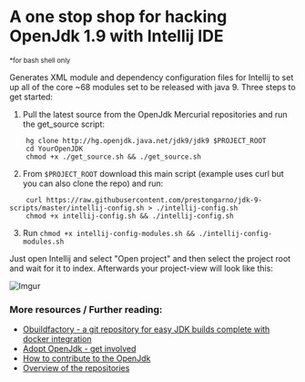 # A one stop shop for hacking OpenJdk 1.9 with Intellij IDE
<sub>*for bash shell only</sub>

Generates XML module and dependency configuration files for Intellij to set up all of the core ~68 modules set to be released with java 9. Three steps to get started:

1. Pull the latest source from the OpenJdk Mercurial repositories and run the get_source script:
```
    hg clone http://hg.openjdk.java.net/jdk9/jdk9 $PROJECT_ROOT
    cd YourOpenJDK
    chmod +x ./get_source.sh && ./get_source.sh
```
2. From `$PROJECT_ROOT` download this main script (example uses curl but you can also clone the repo) and run:
```
    curl https://raw.githubusercontent.com/prestongarno/jdk-9-scripts/master/intellij-config.sh > ./intellij-config.sh
    chmod +x intellij-config.sh && ./intellij-config.sh
```
3) Run `chmod +x intellij-config-modules.sh && ./intellij-config-modules.sh`

Just open Intellij and select "Open project" and then select the project root and wait for it to index. Afterwards your project-view will look like this:

![Imgur](http://i.imgur.com/O3oseeT.png)

### More resources / Further reading:

* [Obuildfactory - a git repository for easy JDK builds complete with docker integration](https://github.com/hgomez/obuildfactory)
* [Adopt OpenJdk - get involved](https://github.com/AdoptOpenJDK)
* [How to contribute to the OpenJdk](http://openjdk.java.net/contribute/)
* [Overview of the repositories](http://openjdk.java.net/guide/repositories.html)
